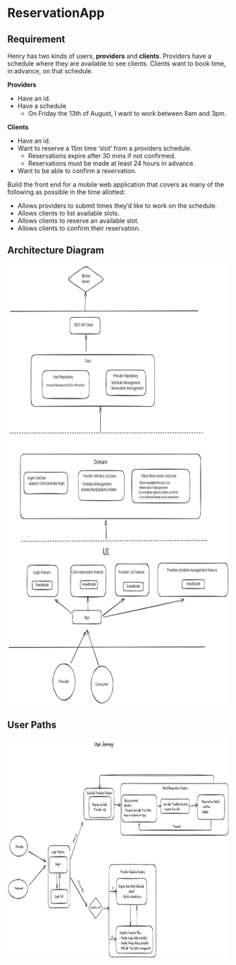 # ReservationApp

## Requirement

Henry has two kinds of users, **providers** and **clients**. Providers have a schedule where they are available to see clients. Clients want to book time, in advance, on that schedule.

**Providers**

- Have an id.
- Have a schedule
    - On Friday the 13th of August, I want to work between 8am and 3pm.

**Clients**

- Have an id.
- Want to reserve a 15m time ‘slot’ from a providers schedule.
    - Reservations expire after 30 mins if not confirmed.
    - Reservations must be made at least 24 hours in advance.
- Want to be able to confirm a reservation.



Build the front end for a mobile web application that covers as many of the following as possible in the time allotted:

- Allows providers to submit times they’d like to work on the schedule.
- Allows clients to list available slots.
- Allows clients to reserve an available slot.
- Allows clients to confirm their reservation.

## Architecture Diagram

<img src="https://github.com/ChuliangYang/ReservationApp/blob/main/system-arch.svg" alt="Architecture Diagram" width="1200" height="1000"/>

## User Paths

<img src="https://github.com/ChuliangYang/ReservationApp/blob/main/user%20paths.png" alt="Screen" width="1200" height="500"/>

